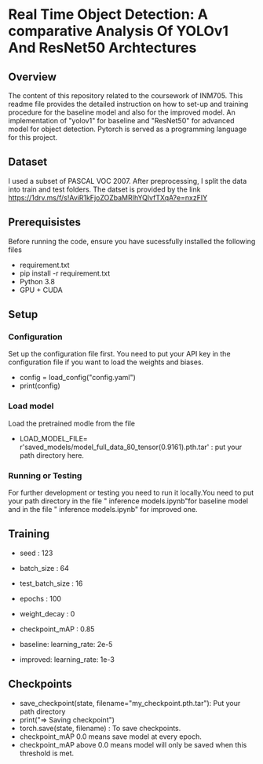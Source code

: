 # Real Time Object Detection: A comparative Analysis Of YOLOv1 And ResNet50 Archtectures
## Overview
The content of this repository related to the coursework of INM705. This readme file provides the detailed instruction on how to set-up and training procedure for the baseline model and also for the improved model. An implementation of "yolov1" for baseline and "ResNet50" for advanced model for object detection. Pytorch is served as a programming language for this project.
## Dataset 
I used a subset of PASCAL VOC 2007. After preprocessing, I split the data into train and test folders.
The datset is provided by the link https://1drv.ms/f/s!AviR1kFjoZOZbaMRIhYQlvfTXqA?e=nxzFIY
## Prerequisistes
Before running the code, ensure you have sucessfully installed the following files
- requirement.txt
- pip install -r requirement.txt
- Python 3.8
- GPU + CUDA
## Setup
### Configuration 
Set up the configuration file first. You need to put your API key in the configuration file if you want to load the weights and biases.
- config = load_config("config.yaml")
- print(config)
### Load model
Load the pretrained modle from the file 
- LOAD_MODEL_FILE= r'saved_models/model_full_data_80_tensor(0.9161).pth.tar' : put your path directory here.
### Running or Testing
For further development or testing you need to run it locally.You need to put your path directory in the file " inference models.ipynb"for baseline model 
and in the file " inference models.ipynb" for improved one.
## Training 
-  seed : 123
-  batch_size : 64
-  test_batch_size : 16
-  epochs : 100
-  weight_decay : 0
-  checkpoint_mAP : 0.85

-  baseline:
    learning_rate: 2e-5

-  improved:
    learning_rate: 1e-3
## Checkpoints 
- save_checkpoint(state, filename="my_checkpoint.pth.tar"):  Put your path directory
-    print("=> Saving checkpoint")
  -  torch.save(state, filename) :  To save checkpoints.
-  checkpoint_mAP 0.0 means save model at every epoch.
- checkpoint_mAP above 0.0 means model will only be saved when this threshold is met. 

